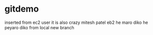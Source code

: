 # gitdemo
inserted from ec2 user
it is 
also crazy
mitesh
patel
eb2
he maro diko
he peyaro diko
from 
local 
new branch
